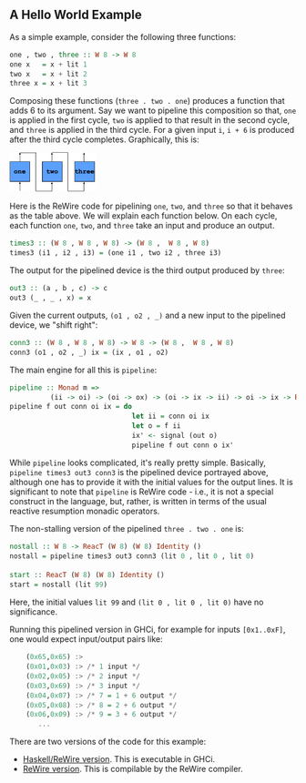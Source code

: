 
## A Hello World Example

As a simple example, consider the following three functions:
```haskell
one , two , three :: W 8 -> W 8
one x   = x + lit 1
two x   = x + lit 2
three x = x + lit 3
```

Composing these functions (`three . two . one`) produces a function that adds 6 to its argument.
Say we want to pipeline this composition so that, `one` is applied in the first cycle, `two` is applied to that result in the second cycle, and `three` is applied in the third cycle. 
For a given input `i`, `i + 6` is produced after the third cycle completes.
Graphically, this is:

<img src="images/onetwothree.png"  style="height:30%; width:30%" >

Here is the ReWire code for pipelining `one`, `two`, and `three` so that it behaves as the table above. We will explain each function below.
On each cycle, each function  `one`, `two`, and `three` take an input and produce an output.
```haskell
times3 :: (W 8 , W 8 , W 8) -> (W 8 ,  W 8 , W 8)
times3 (i1 , i2 , i3) = (one i1 , two i2 , three i3)
```
The output for the pipelined device is the third output produced by `three`:
```haskell
out3 :: (a , b , c) -> c
out3 (_ , _ , x) = x
```
Given the current outputs, `(o1 , o2 , _)` and a new input to the pipelined device, we "shift right":
```haskell
conn3 :: (W 8 , W 8 , W 8) -> W 8 -> (W 8 ,  W 8 , W 8)
conn3 (o1 , o2 , _) ix = (ix , o1 , o2)
```


The main engine for all this is `pipeline`:
```haskell
pipeline :: Monad m => 
          (ii -> oi) -> (oi -> ox) -> (oi -> ix -> ii) -> oi -> ix -> ReacT ix ox m ()
pipeline f out conn oi ix = do
                              let ii = conn oi ix
                              let o = f ii
                              ix' <- signal (out o)
                              pipeline f out conn o ix'
```
While `pipeline` looks complicated, it's really pretty simple. Basically, `pipeline times3 out3 conn3` is the pipelined device portrayed above, although one has to provide it with the initial values for the output lines. It is significant to note that `pipeline` is ReWire code - i.e., it is not a special construct in the language, but, rather, is written in terms of the usual reactive resumption monadic operators.

The non-stalling version of the pipelined `three . two . one` is:
```haskell
nostall :: W 8 -> ReacT (W 8) (W 8) Identity ()
nostall = pipeline times3 out3 conn3 (lit 0 , lit 0 , lit 0)

start :: ReacT (W 8) (W 8) Identity ()
start = nostall (lit 99)
```
Here, the initial values `lit 99` and `(lit 0 , lit 0 , lit 0)` have no significance.


Running this pipelined version in GHCi, for example for inputs `[0x1..0xF]`, one would expect input/output pairs like:
```haskell
	(0x65,0x65) :> 
	(0x01,0x03) :> /* 1 input */
	(0x02,0x05) :> /* 2 input */
	(0x03,0x69) :> /* 3 input */
	(0x04,0x07) :> /* 7 = 1 + 6 output */	
	(0x05,0x08) :> /* 8 = 2 + 6 output */
	(0x06,0x09) :> /* 9 = 3 + 6 output */
	   ...
```

There are two versions of the code for this example:
  - [Haskell/ReWire version](https://github.com/harrisonwl/rwcrypto/blob/main/src/pipelining/123/NoStallPipe123.hs). This is executable in GHCi.
  - [ReWire version](https://github.com/harrisonwl/rwcrypto/blob/main/src/pipelining/123/RW_NoStallPipe123.hs). This is compilable by the ReWire compiler.
